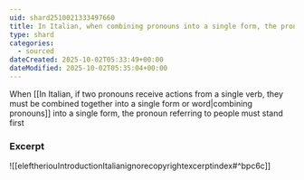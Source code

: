 ```yaml
---
uid: shard2510021333497660
title: In Italian, when combining pronouns into a single form, the pronoun referring to people must stand first
type: shard
categories:
  - sourced
dateCreated: 2025-10-02T05:33:49+00:00
dateModified: 2025-10-02T05:35:04+00:00
---
```

When [[In Italian, if two pronouns receive actions from a single verb, they must be combined together into a single form or word|combining pronouns]] into a single form, the pronoun referring to people must stand first
### Excerpt
![[eleftheriouIntroductionItalianignorecopyrightexcerptindex#^bpc6c]]